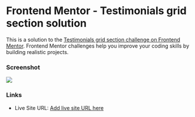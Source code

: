 # Frontend Mentor - Testimonials grid section solution

This is a solution to the [Testimonials grid section challenge on Frontend Mentor](https://www.frontendmentor.io/challenges/testimonials-grid-section-Nnw6J7Un7). Frontend Mentor challenges help you improve your coding skills by building realistic projects.

### Screenshot

![](./screenshot.png)

### Links

- Live Site URL: [Add live site URL here](https://your-live-site-url.com)
